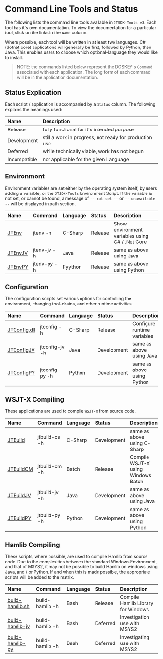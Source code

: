 # Command Line Tools and Status

The following lists the command line tools available in `JTSDK-Tools v3`. Each
tool has it's own documentation. To view the documentation for a particular
tool, click on the links in the `Name` column.

Where possible, each tool will be written in at least two languages. C# (dotnet core)
applications will generally be first, followed by Python, then Java. This enables
users to choose which optional-language they would like to install.

>NOTE: the commands listed below represent the DOSKEY's `Command` associated with
each application. The long form of each command will be in the application
documentation.

## Status Explication

Each script / application is accompanied by a `Status` column. The following
explains the meanings used:

|Name | Description |
|:-----|:------|
| Release      | fully functional for it's intended purpose
| Development  | still a work in progress, not ready for production use
| Deferred     | while technically viable, work has not begun
| Incompatible | not applicable for the given Language

## Environment

Environment variables are set either by the operating system itself, by users
adding a variable, or the `JTSDK-Tools` Environment Script. If the variable is
not set, or cannot be found, a message of `-- not set --` or `-- unavailable --`
will be displayed in path section.

|Name | Command | Language | Status | Description |
|:-----|:-----|:-----|:------|:-----|
[JTEnv](tools/JTEnv.md)      | jtenv -h    | C-Sharp | Release | Show environment variables using C# / .Net Core
[JTEnvJV](tools/JTEnvJV.md)  | jtenv-jv -h | Java    | Release | same as above using Java
[JTEnvPY ](tools/JTEnvPY.md) | jtenv-py -h | Pyython | Release | same as above using Python

## Configuration

The configuration scripts set various options for controlling the environment,
changing tool-chains, and other runtime activities.

|Name | Command | Language | Status | Description |
|:-----|:-----|:-----|:-----|:-----|
[JTConfig.dll](tools/JTConfig.md)  | jtconfig -h    | C-Sharp | Release     | Configure runtime variables
[JTConfigJV](tools/JTConfigJV.md ) | jtconfig-jv -h | Java    | Development | same as above using Java
[JTConfigPY](tools/JTConfigPY.md)  | jtconfig-py -h | Python  | Development | same as above using Python

## WSJT-X Compiling

These applications are used to compile `WSJT-X` from source code.

|Name | Command | Language | Status | Description |
|:-----|:-----|:-----|:-----|:-----|
[JTBuild](tools/JTBuild.md)     | jtbuild-cs -h | C-Sharp | Development | same as above using C-Sharp
[JTBuildCM](tools/JTBuildCM.md) | jtbuild-cm -h | Batch   | Release     | Compile WSJT-X using Windows Batch
[JTBuildJV](tools/JTBuildJV.md) | jtbuild-jv -h | Java    | Development | same as above using Java
[JTBuildPY](tools/JTBuildPY.md) | jtbuild-py -h | Python  | Development | same as above using Python

## Hamlib Compiling

These scripts, where possible, are used to compile Hamlib from source code. Due
to the complexities between the standard Windows Environment, and that of MSYS2,
it may not be possible to build Hamlib on windows using Java, and / or Python.
If and when this is made possible, the appropriate scripts will be added to the
matrix.

|Name | Command | Language | Status| Description |
:-----|:-----|:-----|:-----|:-----|
[build-hamlib.sh]()  | build-hamlib -h | Bash | Release | Compile Hamlib Library for Windows
[build-hamlib-jv]()  | build-hamlib -h | Bash | Deferred | Investigation use with MSYS2
[build-hamlib-py]()  | build-hamlib -h | Bash | Deferred | Investigating use with MSYS2
